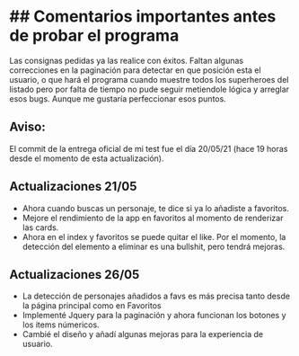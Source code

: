
# ##  Comentarios importantes antes de probar el programa

Las consignas pedidas ya las realice con éxitos. Faltan algunas correcciones en la paginación para detectar en que posición esta el usuario, o que hará el programa cuando muestre todos los superheroes del listado pero por falta de tiempo no pude seguir metiendole lógica y arreglar esos bugs. Aunque me gustaría perfeccionar esos puntos. 

## Aviso:
El commit de la entrega oficial de mi test fue el día 20/05/21 (hace 19 horas desde el momento de esta actualización). 

## Actualizaciones 21/05
- Ahora cuando buscas un personaje, te dice si ya lo añadiste a favoritos. 
- Mejore el rendimiento de la app en favoritos al momento de renderizar las cards.
- Ahora en el index y favoritos se puede quitar el like. Por el momento, la detección del elemento a eliminar es una bullshit, pero tendrá mejoras.

## Actualizaciones 26/05
- La detección de personajes añadidos a favs es más precisa tanto desde la página principal como en Favoritos
- Implementé Jquery para la paginación y ahora funcionan los botones y los items númericos.
- Cambié el diseño y añadí algunas mejoras para la experiencia de usuario.